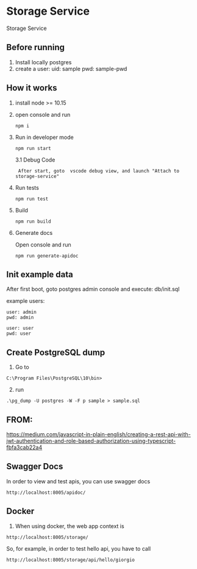 # Storage Service
Storage Service

## Before running
1. Install locally postgres
2. create a user:
uid: sample
pwd: sample-pwd


## How it works
1. install node >= 10.15
2. open console and run
    ```
    npm i
    ```

3. Run in developer mode
    ```
    npm run start
    ```

    3.1 Debug Code
    
        After start, goto  vscode debug view, and launch "Attach to storage-service"

4. Run tests
    ```
    npm run test
    ```

5. Build
    ```
    npm run build
    ```

6. Generate docs

    Open console and run
    ```
    npm run generate-apidoc
    ```

## Init example data
After first boot, goto postgres admin console and execute:
db/init.sql

example users:
```
user: admin
pwd: admin
```
```
user: user
pwd: user
```

## Create PostgreSQL dump
1. Go to
```
C:\Program Files\PostgreSQL\10\bin>
```
2. run
```
.\pg_dump -U postgres -W -F p sample > sample.sql
```

## FROM:
https://medium.com/javascript-in-plain-english/creating-a-rest-api-with-jwt-authentication-and-role-based-authorization-using-typescript-fbfa3cab22a4

## Swagger Docs
In order to view and test apis, you can use swagger docs
```
http://localhost:8005/apidoc/
```

## Docker
1. When using docker, the web app context is 
```
http://localhost:8005/storage/
```
So, for example, in order to test hello api, you have to call
```
http://localhost:8005/storage/api/hello/giorgio
```